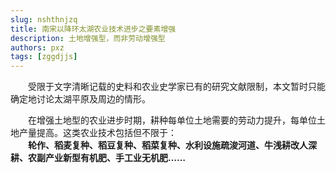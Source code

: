```yaml
---
slug: nshthnjzq
title: 南宋以降环太湖农业技术进步之要素增强
description: 土地增强型，而非劳动增强型
authors: pxz
tags: [zggdjjs]
---
```


&emsp;&emsp;受限于文字清晰记载的史料和农业史学家已有的研究文献限制，本文暂时只能确定地讨论太湖平原及周边的情形。

<!-- truncate -->

&emsp;&emsp;在增强土地型的农业进步时期，耕种每单位土地需要的劳动力提升，每单位土地产量提高。这类农业技术包括但不限于：  
&emsp;&emsp;**轮作、稻麦复种、稻豆复种、稻菜复种、水利设施疏浚河道、牛浅耕改人深耕、农副产业新型有机肥、手工业无机肥……**

